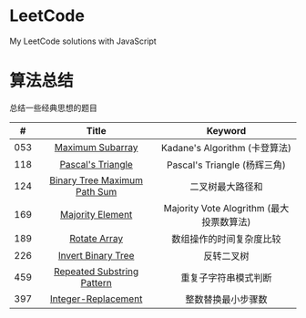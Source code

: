 # LeetCode
My LeetCode solutions with JavaScript

# 算法总结
总结一些经典思想的题目

| # | Title | Keyword |
|:---:|:---:|:---:|
|053|[Maximum Subarray](https://leetcode.com/problems/maximum-subarray)|Kadane's Algorithm (卡登算法)|
|118|[Pascal's Triangle](https://leetcode.com/problems/pascals-triangle)|Pascal's Triangle (杨辉三角)|
|124|[Binary Tree Maximum Path Sum](https://leetcode.com/problems/binary-tree-maximum-path-sum)|二叉树最大路径和|
|169|[Majority Element](https://leetcode.com/problems/majority-element)|Majority Vote Alogrithm (最大投票数算法)|
|189|[Rotate Array](https://leetcode.com/problems/rotate-array)|数组操作的时间复杂度比较|
|226|[Invert Binary Tree](https://leetcode.com/problems/invert-binary-tree)|反转二叉树|
|459|[Repeated Substring Pattern](https://leetcode.com/problems/repeated-substring-pattern)|重复子字符串模式判断|
|397|[Integer-Replacement](https://leetcode.com/problems/integer-replacement)|整数替换最小步骤数|
